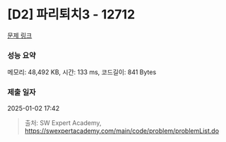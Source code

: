# [D2] 파리퇴치3 - 12712 

[문제 링크](https://swexpertacademy.com/main/code/problem/problemDetail.do?contestProbId=AXuARWAqDkQDFARa) 

### 성능 요약

메모리: 48,492 KB, 시간: 133 ms, 코드길이: 841 Bytes

### 제출 일자

2025-01-02 17:42



> 출처: SW Expert Academy, https://swexpertacademy.com/main/code/problem/problemList.do